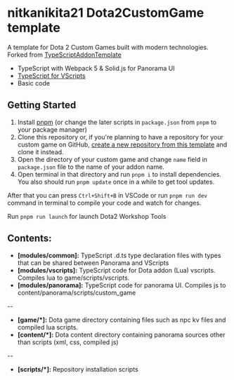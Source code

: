 # nitkanikita21 Dota2CustomGame template

A template for Dota 2 Custom Games built with modern technologies.
Forked from [TypeScriptAddonTemplate](https://github.com/ModDota/TypeScriptAddonTemplate)

- TypeScript with Webpack 5 & Solid.js for Panorama UI
- [TypeScript for VScripts](https://typescripttolua.github.io/)
- Basic code

## Getting Started

1. Install [pnpm](https://pnpm.io/) (or change the later scripts in `package.json` from `pnpm` to your package manager)
2. Clone this repository or, if you're planning to have a repository for your custom game on GitHub, [create a new repository from this template](https://help.github.com/en/github/creating-cloning-and-archiving-repositories/creating-a-repository-from-a-template) and clone it instead.
3. Open the directory of your custom game and change `name` field in `package.json` file to the name of your addon name.
4. Open terminal in that directory and run `pnpm i` to install dependencies. You also should run `pnpm update` once in a while to get tool updates.

After that you can press `Ctrl+Shift+B` in VSCode or run `pnpm run dev` command in terminal to compile your code and watch for changes.

Run `pnpm run launch` for launch Dota2 Workshop Tools

## Contents:

* **[modules/common]:** TypeScript .d.ts type declaration files with types that can be shared between Panorama and VScripts
* **[modules/vscripts]:** TypeScript code for Dota addon (Lua) vscripts. Compiles lua to game/scripts/vscripts.
* **[modules/panorama]:** TypeScript code for panorama UI. Compiles js to content/panorama/scripts/custom_game

--

* **[game/*]:** Dota game directory containing files such as npc kv files and compiled lua scripts.
* **[content/*]:** Dota content directory containing panorama sources other than scripts (xml, css, compiled js)

--

* **[scripts/*]:** Repository installation scripts

